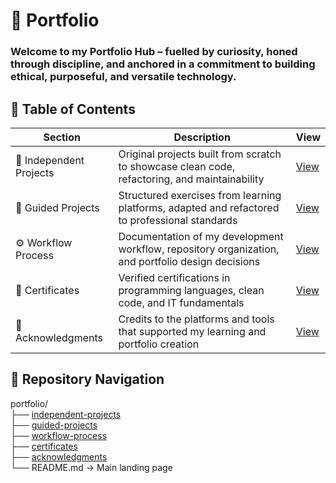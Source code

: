 # 📁 Portfolio

### Welcome to my Portfolio Hub – fuelled by curiosity, honed through discipline, and anchored in a commitment to building ethical, purposeful, and versatile technology.

## 📑 Table of Contents

| Section | Description | View |
|---------|-------------|------|
| 🚀 Independent Projects | Original projects built from scratch to showcase clean code, refactoring, and maintainability | [View](https://github.com/musman-uk/portfolio/blob/main/independent-projects/README.md) |
| 📘 Guided Projects | Structured exercises from learning platforms, adapted and refactored to professional standards | [View](https://github.com/musman-uk/portfolio/blob/main/guided-projects/README.md) |
| ⚙️ Workflow Process | Documentation of my development workflow, repository organization, and portfolio design decisions | [View](https://github.com/musman-uk/portfolio/blob/main/workflow-process/README.md) |
| 📜 Certificates | Verified certifications in programming languages, clean code, and IT fundamentals | [View](https://github.com/musman-uk/portfolio/blob/main/certificates/README.md) |
| 🙏 Acknowledgments | Credits to the platforms and tools that supported my learning and portfolio creation | [View](https://github.com/musman-uk/portfolio/blob/main/acknowledgments/README.md) |



## 🌳 Repository Navigation

portfolio/  
├── [independent-projects](https://github.com/musman-uk/portfolio/blob/main/independent-projects/README.md)  
├── [guided-projects](https://github.com/musman-uk/portfolio/blob/main/guided-projects/README.md)  
├── [workflow-process](https://github.com/musman-uk/portfolio/blob/main/workflow-process/README.md)  
├── [certificates](https://github.com/musman-uk/portfolio/blob/main/certificates/README.md)  
├── [acknowledgments](https://github.com/musman-uk/portfolio/blob/main/acknowledgments/README.md)  
└── README.md   → Main landing page
